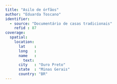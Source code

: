 ```yaml
---
title: "Asilo de órfãos"
author: "Eduarda Toscano"
identifier:
  - source: "Documentário de casas tradicionais"
    refid : 87
coverage:
  spatial:
    location:
      lat    :
      long   :
      name   :
        text:
      city   : "Ouro Preto"
      state  : "Minas Gerais"
      country: "BR"
---
```


